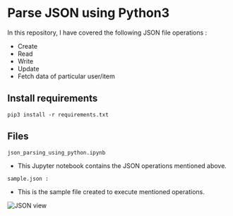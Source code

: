 # Parse JSON using Python3

In this repository, I have covered the following JSON file operations :

* Create
* Read
* Write
* Update 
* Fetch data of particular user/item

## Install requirements
```pip3 install -r requirements.txt```

## Files

```json_parsing_using_python.ipynb```
- This Jupyter notebook contains the JSON operations mentioned above.


```sample.json :```
- This is the sample file created to execute mentioned operations.


![JSON view](reference_data_image.png)